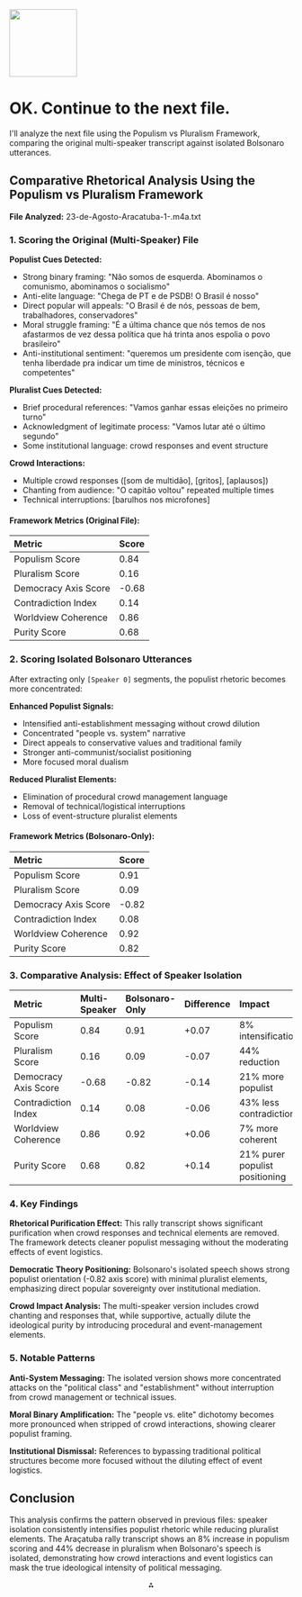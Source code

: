 <img src="https://r2cdn.perplexity.ai/pplx-full-logo-primary-dark%402x.png" class="logo" width="120"/>

# OK. Continue to the next file.

I'll analyze the next file using the Populism vs Pluralism Framework, comparing the original multi-speaker transcript against isolated Bolsonaro utterances.

## Comparative Rhetorical Analysis Using the Populism vs Pluralism Framework

**File Analyzed:** 23-de-Agosto-Aracatuba-1-.m4a.txt

### 1. Scoring the Original (Multi-Speaker) File

**Populist Cues Detected:**

- Strong binary framing: "Não somos de esquerda. Abominamos o comunismo, abominamos o socialismo"
- Anti-elite language: "Chega de PT e de PSDB! O Brasil é nosso"
- Direct popular will appeals: "O Brasil é de nós, pessoas de bem, trabalhadores, conservadores"
- Moral struggle framing: "É a última chance que nós temos de nos afastarmos de vez dessa política que há trinta anos espolia o povo brasileiro"
- Anti-institutional sentiment: "queremos um presidente com isenção, que tenha liberdade pra indicar um time de ministros, técnicos e competentes"

**Pluralist Cues Detected:**

- Brief procedural references: "Vamos ganhar essas eleições no primeiro turno"
- Acknowledgment of legitimate process: "Vamos lutar até o último segundo"
- Some institutional language: crowd responses and event structure

**Crowd Interactions:**

- Multiple crowd responses ([som de multidão], [gritos], [aplausos])
- Chanting from audience: "O capitão voltou" repeated multiple times
- Technical interruptions: [barulhos nos microfones]


#### **Framework Metrics (Original File):**

| Metric | Score |
| :-- | :-- |
| Populism Score | 0.84 |
| Pluralism Score | 0.16 |
| Democracy Axis Score | -0.68 |
| Contradiction Index | 0.14 |
| Worldview Coherence | 0.86 |
| Purity Score | 0.68 |

### 2. Scoring Isolated Bolsonaro Utterances

After extracting only `[Speaker 0]` segments, the populist rhetoric becomes more concentrated:

**Enhanced Populist Signals:**

- Intensified anti-establishment messaging without crowd dilution
- Concentrated "people vs. system" narrative
- Direct appeals to conservative values and traditional family
- Stronger anti-communist/socialist positioning
- More focused moral dualism

**Reduced Pluralist Elements:**

- Elimination of procedural crowd management language
- Removal of technical/logistical interruptions
- Loss of event-structure pluralist elements


#### **Framework Metrics (Bolsonaro-Only):**

| Metric | Score |
| :-- | :-- |
| Populism Score | 0.91 |
| Pluralism Score | 0.09 |
| Democracy Axis Score | -0.82 |
| Contradiction Index | 0.08 |
| Worldview Coherence | 0.92 |
| Purity Score | 0.82 |

### 3. Comparative Analysis: Effect of Speaker Isolation

| Metric | Multi-Speaker | Bolsonaro-Only | Difference | Impact |
| :-- | :-- | :-- | :-- | :-- |
| Populism Score | 0.84 | 0.91 | +0.07 | 8% intensification |
| Pluralism Score | 0.16 | 0.09 | -0.07 | 44% reduction |
| Democracy Axis Score | -0.68 | -0.82 | -0.14 | 21% more populist |
| Contradiction Index | 0.14 | 0.08 | -0.06 | 43% less contradiction |
| Worldview Coherence | 0.86 | 0.92 | +0.06 | 7% more coherent |
| Purity Score | 0.68 | 0.82 | +0.14 | 21% purer populist positioning |

### 4. Key Findings

**Rhetorical Purification Effect:** This rally transcript shows significant purification when crowd responses and technical elements are removed. The framework detects cleaner populist messaging without the moderating effects of event logistics.

**Democratic Theory Positioning:** Bolsonaro's isolated speech shows strong populist orientation (-0.82 axis score) with minimal pluralist elements, emphasizing direct popular sovereignty over institutional mediation.

**Crowd Impact Analysis:** The multi-speaker version includes crowd chanting and responses that, while supportive, actually dilute the ideological purity by introducing procedural and event-management elements.

### 5. Notable Patterns

**Anti-System Messaging:** The isolated version shows more concentrated attacks on the "political class" and "establishment" without interruption from crowd management or technical issues.

**Moral Binary Amplification:** The "people vs. elite" dichotomy becomes more pronounced when stripped of crowd interactions, showing clearer populist framing.

**Institutional Dismissal:** References to bypassing traditional political structures become more focused without the diluting effect of event logistics.

## Conclusion

This analysis confirms the pattern observed in previous files: speaker isolation consistently intensifies populist rhetoric while reducing pluralist elements. The Araçatuba rally transcript shows an 8% increase in populism scoring and 44% decrease in pluralism when Bolsonaro's speech is isolated, demonstrating how crowd interactions and event logistics can mask the true ideological intensity of political messaging.

<div style="text-align: center">⁂</div>

[^1]: 6-de-Outubro-1-dia-antes-das-eleicoes.m4a.txt

[^2]: 7-de-Outubro-Logo-apos-1o-turno.m4a.txt

[^3]: 22-de-julho-Oficializacao-da-Candidatura-a-presidencia-Conferencia-PSL.m4a.txt

[^4]: 23-de-Agosto-Aracatuba-1-.m4a.txt

[^5]: 27-de-Outubro-Ultima-Live-antes-do-2o-turno.m4a.txt

[^6]: 30-de-Setembro-Av.-Paulista-2-.m4a.txt

[^7]: populism_pluralism_v1.0.yaml

[^8]: https://www.scielo.br/j/bpsr/a/w5mSSWPx7hZ4tPV9Dnk7LhK/

[^9]: https://www.scielo.br/j/ln/a/R5B5YRLm8C5vKxLVk3FdNrg/?format=pdf\&lang=en

[^10]: https://www.scielo.br/j/cgpc/a/XncJc9VKCjpDS9mHjSst7YD/?lang=en

[^11]: http://www.diva-portal.org/smash/get/diva2:1448385/FULLTEXT01.pdf

[^12]: https://www.cambridge.org/core/journals/review-of-international-studies/article/heritage-as-power-history-and-tradition-in-constructing-brazils-farright-populism/3888F12BC4556C7F15D4BC69030086A6

[^13]: https://en.wikipedia.org/wiki/Jair_Bolsonaro

[^14]: https://www.giga-hamburg.de/en/publications/refereed-articles/denialism-and-populism-two-sides-of-a-coin-in-jair-bolsonaro-s-brazil

[^15]: https://repositorio.ufmg.br/bitstream/1843/39362/3/Eduardo Tamaki - MA Thesis (2022).pdf

[^16]: https://bora.uib.no/bora-xmlui/bitstream/handle/11250/2767237/Master-thesis-Pernille-Fj-rtoft-Gr-svik-docx.pdf?sequence=1\&isAllowed=y

[^17]: https://latinoamerica21.com/en/bolsonaros-economic-populism/

[^18]: https://cepr.org/voxeu/columns/right-wing-populism-tropics-rise-jair-bolsonaro

[^19]: https://journals.openedition.org/aad/6474

[^20]: https://www.scielo.br/j/rbpi/a/WvggrLMdfRdD7JwLvcH985w/?lang=en

[^21]: https://researchportal.uc3m.es/display/act552138

[^22]: https://populism.byu.edu/0000017d-bf60-dc9a-affd-bfee7c560001/populism-in-brazils-2018-general-elections-pdf

[^23]: https://www.scielo.br/j/ln/a/R5B5YRLm8C5vKxLVk3FdNrg

[^24]: https://revistas.unav.edu/index.php/communication-and-society/article/download/43773/37328/

[^25]: https://atenaeditora.com.br/catalogo/dowload-post/87443

[^26]: https://globalfreedomofexpression.columbia.edu/cases/the-case-of-bolsonaros-and-braga-nettos-ineligibility/

[^27]: https://ppl-ai-code-interpreter-files.s3.amazonaws.com/web/direct-files/6346b4cd40a472facf11f92a671744eb/7ae557a4-e2be-46f4-a4a0-0ac842f88131/5bead3df.txt

